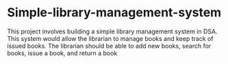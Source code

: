 # Simple-library-management-system
This project involves building a simple library management system in DSA. This system would allow the librarian to manage books and keep track of issued books. The librarian should be able to add new books, search for books, issue a book, and return a book
